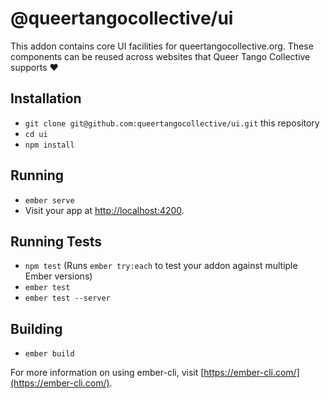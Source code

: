 # @queertangocollective/ui

This addon contains core UI facilities for queertangocollective.org. These components can be reused across websites that Queer Tango Collective supports :heart:

## Installation

* `git clone git@github.com:queertangocollective/ui.git` this repository
* `cd ui`
* `npm install`

## Running

* `ember serve`
* Visit your app at [http://localhost:4200](http://localhost:4200).

## Running Tests

* `npm test` (Runs `ember try:each` to test your addon against multiple Ember versions)
* `ember test`
* `ember test --server`

## Building

* `ember build`

For more information on using ember-cli, visit [https://ember-cli.com/](https://ember-cli.com/).
